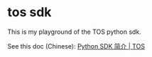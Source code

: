 # tos sdk

This is my playground of the TOS python sdk.

See this doc (Chinese): [Python SDK 简介 | TOS](https://www.volcengine.com/docs/6349/92785)

